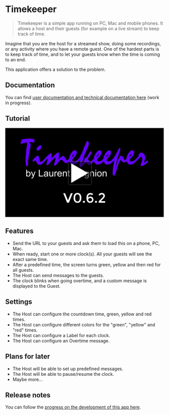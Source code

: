 # Timekeeper

> Timekeeper is a simple app running on PC, Mac and mobile phones. It allows a host and their guests (for example on a live stream) to keep track of time.

Imagine that you are the host for a streamed show, doing some recordings, or any activity where you have a remote guest. One of the hardest parts is to keep track of time, and to let your guests know when the time is coming to an end.

This application offers a solution to the problem.

## Documentation

You can find [user documentation and technical documentation here](./doc/index.md) (work in progress).

## Tutorial

[![See the Timekeeper tutorial](./img/video-thumbnail.png)](http://gslb.ch/timekeeper-tutorial)

## Features

* Send the URL to your guests and ask them to load this on a phone, PC, Mac.
* When ready, start one or more clock(s). All your guests will see the exact same time.
* After a predefined time, the screen turns green, yellow and then red for all guests.
* The Host can send messages to the guests.
* The clock blinks when going overtime, and a custom message is displayed to the Guest.

## Settings

* The Host can configure the countdown time, green, yellow and red times.
* The Host can configure different colors for the "green", "yellow" and "red" times.
* The Host can configure a Label for each clock.
* The Host can configure an Overtime message.

## Plans for later

* The Host will be able to set up predefined messages.
* The Host will be able to pause/resume the clock.
* Maybe more...

## Release notes

You can follow the [progress on the development of this app here](./release-notes.md).
